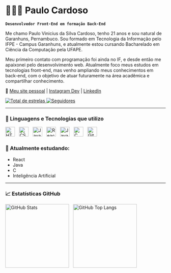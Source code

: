 # 👨🏻‍💻 Paulo Cardoso

**`Desenvolvedor Front-End em formação Back-End`**

Me chamo Paulo Vinicius da Silva Cardoso, tenho 21 anos e sou natural de Garanhuns, Pernambuco. Sou formado em Tecnologia da Informação pelo IFPE - Campus Garanhuns, e atualmente estou cursando Bacharelado em Ciência da Computação pela UFAPE. 

Meu primeiro contato com programação foi ainda no IF, e desde então me apaixonei pelo desenvolvimento web. Atualmente foco meus estudos em tecnologias front-end, mas venho ampliando meus conhecimentos em back-end, com o objetivo de atuar futuramente na área acadêmica e compartilhar conhecimento.

🔗 [Meu site pessoal](https://paulo-cardoso.netlify.app/) | [Instagram Dev](https://www.instagram.com/devcardoso_/) | [LinkedIn](https://www.linkedin.com/in/paulocardos0/)

<p align="left">
    <a href="https://github.com/PauloCardos0?tab=repositories&sort=stargazers">
        <img 
            alt="Total de estrelas" 
            title="Total de estrelas GitHub" 
            src="https://custom-icon-badges.demolab.com/github/stars/PauloCardos0?color=55960c&style=for-the-badge&labelColor=488207&logo=star&label=estrelas"
        />
    </a>
    <a href="https://github.com/PauloCardos0?tab=followers">
        <img 
            alt="Seguidores" 
            title="Me siga no GitHub" 
            src="https://custom-icon-badges.demolab.com/github/followers/PauloCardos0?color=236ad3&labelColor=1155ba&style=for-the-badge&logo=github&label=Seguidores&logoColor=white"
        />
    </a>
</p>

---

### 🧠 Linguagens e Tecnologias que utilizo

<img align="left" alt="HTML" title="HTML" width="30px" style="padding-right: 10px;" src="https://cdn.jsdelivr.net/gh/devicons/devicon@latest/icons/html5/html5-original.svg" />
<img align="left" alt="CSS" title="CSS" width="30px" style="padding-right: 10px;" src="https://cdn.jsdelivr.net/gh/devicons/devicon@latest/icons/css3/css3-original.svg" />
<img align="left" alt="JavaScript" title="JavaScript" width="30px" style="padding-right: 10px;" src="https://cdn.jsdelivr.net/gh/devicons/devicon@latest/icons/javascript/javascript-original.svg" />
<img align="left" alt="React" title="React" width="30px" style="padding-right: 10px;" src="https://cdn.jsdelivr.net/gh/devicons/devicon@latest/icons/react/react-original.svg" />
<img align="left" alt="Java" title="Java" width="30px" style="padding-right: 10px;" src="https://cdn.jsdelivr.net/gh/devicons/devicon@latest/icons/java/java-original.svg" />
<img align="left" alt="C" title="C" width="30px" style="padding-right: 10px;" src="https://cdn.jsdelivr.net/gh/devicons/devicon@latest/icons/c/c-original.svg" />
<img align="left" alt="Git" title="Git" width="30px" style="padding-right: 10px;" src="https://cdn.jsdelivr.net/gh/devicons/devicon@latest/icons/git/git-original.svg" />
<br/>
<br/>

### 🚀 Atualmente estudando:
- React
- Java
- C
- Inteligência Artificial

---

### 📈 Estatísticas GitHub

<p>
  <img align="left" alt="GitHub Stats" height="200" style="padding-right: 10px;" src="https://github-readme-stats.vercel.app/api?username=PauloCardos0&show_icons=true&theme=tokyonight&include_all_commits=true&locale=pt-br" />

  <img align="left" alt="GitHub Top Langs" height="200" src="https://github-readme-stats.vercel.app/api/top-langs/?username=PauloCardos0&theme=tokyonight&layout=compact&custom_title=Tecnologias&langs_count=9" />
</p>

<br/><br/><br/><br/><br/><br/><br/><br/><br/>
